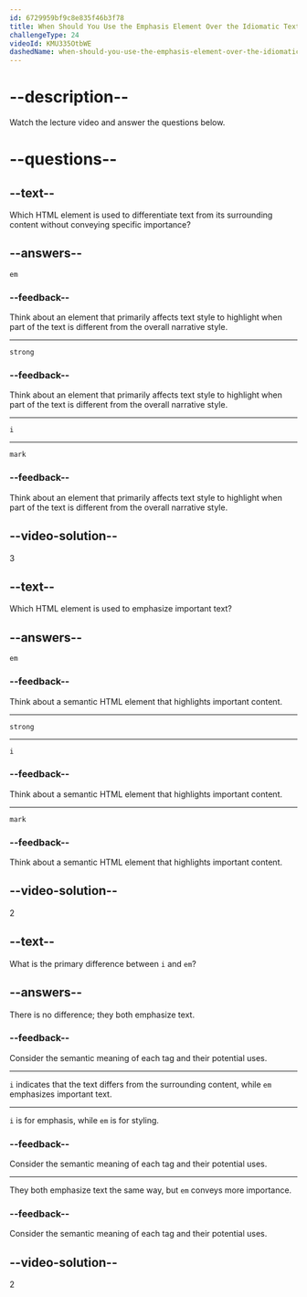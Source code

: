 ```yaml
---
id: 6729959bf9c8e835f46b3f78
title: When Should You Use the Emphasis Element Over the Idiomatic Text Element?
challengeType: 24
videoId: KMU335OtbWE
dashedName: when-should-you-use-the-emphasis-element-over-the-idiomatic-text-element
---
```


# --description--

Watch the lecture video and answer the questions below.

# --questions--

## --text--

Which HTML element is used to differentiate text from its surrounding content without conveying specific importance?

## --answers--

`em`

### --feedback--

Think about an element that primarily affects text style to highlight when part of the text is different from the overall narrative style.

---

`strong`

### --feedback--

Think about an element that primarily affects text style to highlight when part of the text is different from the overall narrative style.

---

`i`

---

`mark`

### --feedback--

Think about an element that primarily affects text style to highlight when part of the text is different from the overall narrative style.

## --video-solution--

3

## --text--

Which HTML element is used to emphasize important text?

## --answers--

`em`

### --feedback--

Think about a semantic HTML element that highlights important content.

---

`strong`

---

`i`

### --feedback--

Think about a semantic HTML element that highlights important content.

---

`mark`

### --feedback--

Think about a semantic HTML element that highlights important content.

## --video-solution--

2

## --text--

What is the primary difference between `i` and `em`?

## --answers--

There is no difference; they both emphasize text.

### --feedback--

Consider the semantic meaning of each tag and their potential uses.

---

`i` indicates that the text differs from the surrounding content, while `em` emphasizes important text.

---

`i` is for emphasis, while `em` is for styling.

### --feedback--

Consider the semantic meaning of each tag and their potential uses.

---

They both emphasize text the same way, but `em` conveys more importance.

### --feedback--

Consider the semantic meaning of each tag and their potential uses.

## --video-solution--

2
